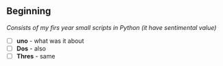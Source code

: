 ## Beginning
_Consists of my firs year small scripts in Python (it have sentimental value)_
- [ ] **uno** - what was it about
- [ ] **Dos** - also
- [ ] **Thres** - same
